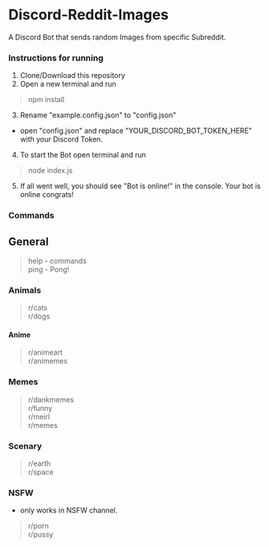 # Discord-Reddit-Images
A Discord Bot that sends random Images from specific Subreddit.

### Instructions for running

1. Clone/Download this repository
2. Open a new terminal and run 
>npm install
3. Rename "example.config.json" to "config.json" 
 - open "config.json" and replace "YOUR_DISCORD_BOT_TOKEN_HERE" with your Discord Token.
4. To start the Bot open terminal and run
>node index.js  
5. If all went well, you should see "Bot is online!" in the console. Your bot is online congrats!

### Commands  

## General
>help - commands  
>ping - Pong!   

### Animals
>r/cats  
>r/dogs  

#### Anime
>r/animeart  
>r/animemes  

### Memes
>r/dankmemes  
>r/funny  
>r/meirl  
>r/memes  

### Scenary
>r/earth  
>r/space  

### NSFW
- only works in NSFW channel.  
>r/porn  
>r/pussy  
